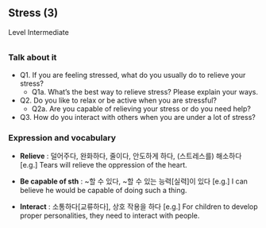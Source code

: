 ## Stress (3)
Level Intermediate
###### 

### Talk about it
- Q1. If you are feeling stressed, what do you usually do to relieve your stress?  - Q1a. What’s the best way to relieve stress? Please explain your ways.- Q2. Do you like to relax or be active when you are stressful?  - Q2a. Are you capable of relieving your stress or do you need help?- Q3. How do you interact with others when you are under a lot of stress?
### Expression and vocabulary
- **Relieve** : 덜어주다, 완화하다, 줄이다, 안도하게 하다, (스트레스를) 해소하다
[e.g.] Tears will relieve the oppression of the heart.

- **Be capable of sth** : ~할 수 있다, ~할 수 있는 능력[실력]이 있다
[e.g.] I can believe he would be capable of doing such a thing.

- **Interact** : 소통하다[교류하다], 상호 작용을 하다
[e.g.] For children to develop proper personalities, they need to interact with people.


